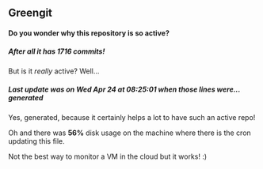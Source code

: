 ## Greengit

#### Do you wonder why this repository is so active?

##### After all it has 1716 commits!

But is it *really* active? Well...

##### Last update was on Wed Apr 24 at 08:25:01 when those lines were... generated

Yes, generated, because it certainly helps a lot to have such an active repo!

Oh and there was **56%** disk usage on the machine
where there is the cron updating this file.

Not the best way to monitor a VM in the cloud but it works! :)

